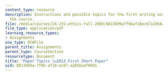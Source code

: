 ```yaml
---
content_type: resource
description: Instructions and possible topics for the first writing assignment of
  the course.
file: /media/courses/24-231-ethics-fall-2009/88139d9a7f9baf18ec67a2056aaf69d1_MIT24_231F09_paper1.pdf
file_type: application/pdf
learning_resource_types:
- Assignments
ocw_type: OCWFile
parent_title: Assignments
parent_type: CourseSection
resourcetype: Document
title: "Paper Topics \u2013 First Short Paper"
uid: 88139d9a-7f9b-af18-ec67-a2056aaf69d1
---
```

